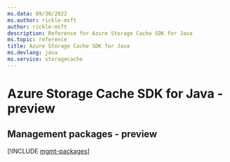 ```yaml
---
ms.data: 09/30/2022
ms.author: rickle-msft
author: rickle-msft
description: Reference for Azure Storage Cache SDK for Java
ms.topic: reference
title: Azure Storage Cache SDK for Java
ms.devlang: java
ms.service: storagecache
---
```

# Azure Storage Cache SDK for Java - preview

## Management packages - preview
[!INCLUDE [mgmt-packages](storage-cache-mgmt-index.md)]